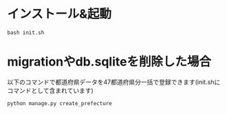 # インストール&起動

```
bash init.sh
```

# migrationやdb.sqliteを削除した場合
以下のコマンドで都道府県データを47都道府県分一括で登録できます(init.shにコマンドとして含まれています)

```
python manage.py create_prefecture
```